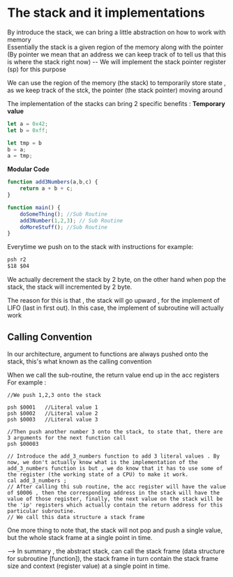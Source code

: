 
# The stack and it implementations 
By introduce the stack, we can bring a little abstraction on how to work with memory   
Essentially the stack is a given region of the memory along with the pointer (By pointer we mean that an address we can keep track of to tell us that this is where the stack right now) -- We will implement the stack pointer register (sp) for this purpose

We can use the region of the memory (the stack) to temporarily store state , as we keep track of the stck, the pointer (the stack pointer) moving around   

The implementation of the stacks can bring 2 specific benefits : 
**Temporary value** 
``` JavaScript
let a = 0x42;
let b = 0xff;

let tmp = b 
b = a;
a = tmp;
```
**Modular Code**
``` JavaScript 
function add3Numbers(a,b,c) { 
    return a + b + c;
}

function main() { 
    doSomeThing(); //Sub Routine  
    add3Number(1,2,3); // Sub Routine
    doMoreStuff(); //Sub Routine
}
```


Everytime we push on to the stack with instructions for example: 

``` asm
psh r2 
$18 $04
``` 
We actually decrement the stack by 2 byte, on the other hand when pop the stack, the stack will incremented by 2 byte.  

The reason for this is that , the stack will go upward , for the implement of LIFO (last in first out). In this case, the implement of subroutine will actually work 

## Calling Convention 
In our architecture, argument to functions are always pushed onto the stack, this's what known as the calling convention  

When we call the sub-routine, the return value end up in the acc registers 
For example : 
``` ASM
//We push 1,2,3 onto the stack 

psh $0001   //Literal value 1 
psh $0002   //Literal value 2
psh $0003   //Literal value 3

//Then push another number 3 onto the stack, to state that, there are 3 arguments for the next function call 
psh $00003

// Introduce the add_3_numbers function to add 3 literal values . By now, we don't actually know what is the implementation of the add_3_numbers function is but , we do know that it has to use some of the register (the working state of a CPU) to make it work. 
cal add_3_numbers ; 
// After calling thi sub routine, the acc register will have the value of $0006 , then the corresponding address in the stack will have the value of those register, finally, the next value on the stack will be the 'ip' registers which actually contain the return address for this particular subroutine. 
// We call this data structure a stack frame

```
One more thing to note that, the stack will not pop and push a single value, but the whole stack frame at a single point in time. 

--> In summary , the abstract stack, can call the stack frame (data structure for subroutine [function]), the stack frame in turn contain the stack frame size and context (register value) at a single point in time.